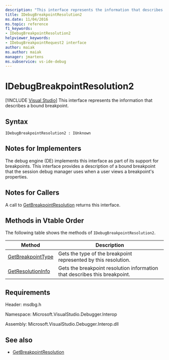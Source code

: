 ```yaml
---
description: "This interface represents the information that describes a bound breakpoint."
title: IDebugBreakpointResolution2
ms.date: 11/04/2016
ms.topic: reference
f1_keywords:
- IDebugBreakpointResolution2
helpviewer_keywords:
- IDebugBreakpointRequest2 interface
author: maiak
ms.author: maiak
manager: jmartens
ms.subservice: vs-ide-debug
---
```

# IDebugBreakpointResolution2

 [!INCLUDE [Visual Studio](~/includes/applies-to-version/vs-windows-only.md)]
This interface represents the information that describes a bound breakpoint.

## Syntax

```
IDebugBreakpointResolution2 : IUnknown
```

## Notes for Implementers
 The debug engine (DE) implements this interface as part of its support for breakpoints. This interface provides a description of a bound breakpoint that the session debug manager uses when a user views a breakpoint's properties.

## Notes for Callers
 A call to [GetBreakpointResolution](../../../extensibility/debugger/reference/idebugboundbreakpoint2-getbreakpointresolution.md) returns this interface.

## Methods in Vtable Order
 The following table shows the methods of `IDebugBreakpointResolution2`.

|Method|Description|
|------------|-----------------|
|[GetBreakpointType](../../../extensibility/debugger/reference/idebugbreakpointresolution2-getbreakpointtype.md)|Gets the type of the breakpoint represented by this resolution.|
|[GetResolutionInfo](../../../extensibility/debugger/reference/idebugbreakpointresolution2-getresolutioninfo.md)|Gets the breakpoint resolution information that describes this breakpoint.|

## Requirements
 Header: msdbg.h

 Namespace: Microsoft.VisualStudio.Debugger.Interop

 Assembly: Microsoft.VisualStudio.Debugger.Interop.dll

## See also
- [GetBreakpointResolution](../../../extensibility/debugger/reference/idebugboundbreakpoint2-getbreakpointresolution.md)
